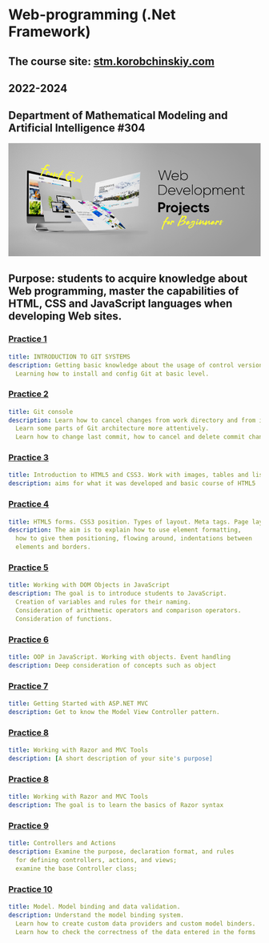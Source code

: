 # Web-programming (.Net Framework)
## The course site: [stm.korobchinskiy.com](https://stm.korobchinskiy.com/course/view.php?id=5)
## 2022-2024


## Department of Mathematical Modeling and Artificial Intelligence #304

![image](src/course-logo2.jpg)

## Purpose: students to acquire knowledge about Web programming, master the capabilities of HTML, CSS and JavaScript languages when developing Web sites.

### [Practice 1](Unit01) 
```yml
title: INTRODUCTION TO GIT SYSTEMS
description: Getting basic knowledge about the usage of control version systems
  Learning how to install and config Git at basic level.
```

### [Practice 2](Unit02)
```yml
title: Git console
description: Learn how to cancel changes from work directory and from index. 
  Learn some parts of Git architecture more attentively. 
  Learn how to change last commit, how to cancel and delete commit changes.
```

### [Practice 3](Unit03)
```yml
title: Introduction to HTML5 and CSS3. Work with images, tables and lists.
description: aims for what it was developed and basic course of HTML5
```

### [Practice 4](Unit04)
```yml
title: HTML5 forms. CSS3 position. Types of layout. Meta tags. Page layout
description: The aim is to explain how to use element formatting, 
  how to give them positioning, flowing around, indentations between 
  elements and borders. 
```

### [Practice 5](Unit05)
```yml
title: Working with DOM Objects in JavaScript
description: The goal is to introduce students to JavaScript. 
  Creation of variables and rules for their naming. 
  Consideration of arithmetic operators and comparison operators. 
  Consideration of functions.
```

### [Practice 6](Unit06)
```yml
title: OOP in JavaScript. Working with objects. Event handling
description: Deep consideration of concepts such as object
```

### [Practice 7](Unit07)
```yml
title: Getting Started with ASP.NET MVC
description: Get to know the Model View Controller pattern.
```

### [Practice 8](Unit08)
```yml
title: Working with Razor and MVC Tools
description: [A short description of your site's purpose]
```

### [Practice 8](Unit08)
```yml
title: Working with Razor and MVC Tools
description: The goal is to learn the basics of Razor syntax
```

### [Practice 9](Unit09)
```yml
title: Controllers and Actions
description: Examine the purpose, declaration format, and rules 
  for defining controllers, actions, and views; 
  examine the base Controller class;
```

### [Practice 10](Unit10)
```yml
title: Model. Model binding and data validation.
description: Understand the model binding system. 
  Learn how to create custom data providers and custom model binders. 
  Learn how to check the correctness of the data entered in the forms
```

